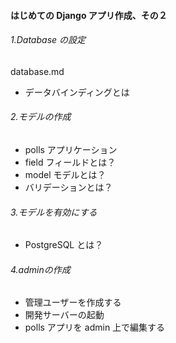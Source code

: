 #### はじめての Django アプリ作成、その２

###### 1.Database の設定

database.md

- データバインディングとは

###### 2.モデルの作成

- polls アプリケーション
- field フィールドとは？
- model モデルとは？
- バリデーションとは？

###### 3.モデルを有効にする

- PostgreSQL とは？

###### 4.adminの作成
- 管理ユーザーを作成する
- 開発サーバーの起動
- polls アプリを admin 上で編集する
